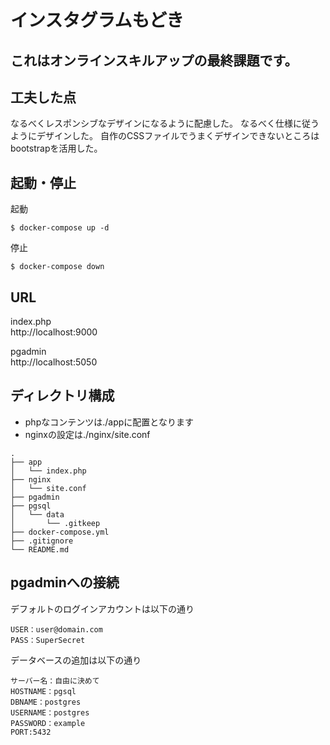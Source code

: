 # インスタグラムもどき

## これはオンラインスキルアップの最終課題です。

## 工夫した点
なるべくレスポンシブなデザインになるように配慮した。
なるべく仕様に従うようにデザインした。
自作のCSSファイルでうまくデザインできないところはbootstrapを活用した。
## 起動・停止

起動
```
$ docker-compose up -d
```

停止
```
$ docker-compose down
```

## URL

index.php  
http://localhost:9000

pgadmin  
http://localhost:5050


## ディレクトリ構成
* phpなコンテンツは./appに配置となります
* nginxの設定は./nginx/site.conf

```
.
├── app
│   └── index.php
├── nginx
│   └── site.conf
├── pgadmin
├── pgsql
│   └── data
│       └── .gitkeep
├── docker-compose.yml
├── .gitignore
└── README.md
```

## pgadminへの接続
デフォルトのログインアカウントは以下の通り
```
USER：user@domain.com
PASS：SuperSecret
```

データベースの追加は以下の通り
```
サーバー名：自由に決めて
HOSTNAME：pgsql
DBNAME：postgres
USERNAME：postgres
PASSWORD：example
PORT:5432
```
